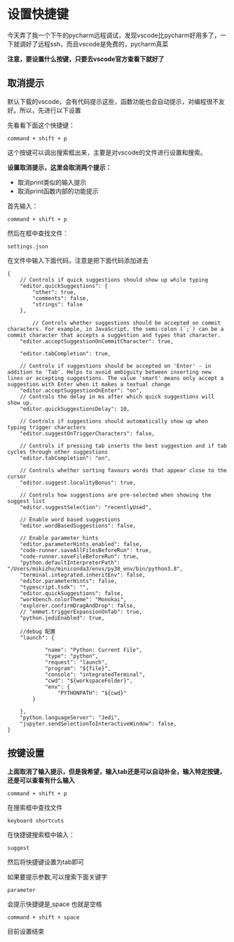 # 设置快捷键

今天弄了我一个下午的pycharm远程调试，发现vscode比pycharm好用多了，一下就调好了远程ssh，而且vscode是免费的，pycharm真菜

**注意，要设置什么按键，只要去vscode官方查看下就好了**

## 取消提示

默认下载的vscode，会有代码提示这些，函数功能也会自动提示，对编程很不友好。所以，先进行以下设置

先看看下面这个快捷键：

```
command + shift + p
```

这个按键可以调出搜索框出来，主要是对vscode的文件进行设置和搜索。

**设置取消提示，这里会取消两个提示：**

- 取消print类似的输入提示
- 取消print函数内部的功能提示

首先输入：

```
command + shift + p
```

然后在框中查找文件：

```
settings.json
```

在文件中输入下面代码，注意是把下面代码添加进去

```
{   
    // Controls if quick suggestions should show up while typing
    "editor.quickSuggestions": {
        "other": true,
        "comments": false,
        "strings": false
    },

        // Controls whether suggestions should be accepted on commit characters. For example, in JavaScript, the semi-colon (`;`) can be a commit character that accepts a suggestion and types that character.
    "editor.acceptSuggestionOnCommitCharacter": true,

    "editor.tabCompletion": true,

    // Controls if suggestions should be accepted on 'Enter' - in addition to 'Tab'. Helps to avoid ambiguity between inserting new lines or accepting suggestions. The value 'smart' means only accept a suggestion with Enter when it makes a textual change
    "editor.acceptSuggestionOnEnter": "on",
    // Controls the delay in ms after which quick suggestions will show up.
    "editor.quickSuggestionsDelay": 10,

    // Controls if suggestions should automatically show up when typing trigger characters
    "editor.suggestOnTriggerCharacters": false,

    // Controls if pressing tab inserts the best suggestion and if tab cycles through other suggestions
    "editor.tabCompletion": "on",

    // Controls whether sorting favours words that appear close to the cursor
    "editor.suggest.localityBonus": true,

    // Controls how suggestions are pre-selected when showing the suggest list
    "editor.suggestSelection": "recentlyUsed",

    // Enable word based suggestions
    "editor.wordBasedSuggestions": false,

    // Enable parameter hints
    "editor.parameterHints.enabled": false,
    "code-runner.saveAllFilesBeforeRun": true,
    "code-runner.saveFileBeforeRun": true,
    "python.defaultInterpreterPath": "/Users/mikizhu/miniconda3/envs/py38_env/bin/python3.8",
    "terminal.integrated.inheritEnv": false,
    "editor.parameterHints": false,
    "typescript.tsdk": "",
    "editor.quickSuggestions": false,
    "workbench.colorTheme": "Monokai",
    "explorer.confirmDragAndDrop": false,
    // "emmet.triggerExpansionOnTab": true,
    "python.jediEnabled": true,

    //debug 配置
    "launch": {
    
            "name": "Python: Current File",
            "type": "python",
            "request": "launch",
            "program": "${file}",
            "console": "integratedTerminal",
            "cwd": "${workspaceFolder}",
            "env": {
                "PYTHONPATH": "${cwd}"
        }
        
    },
    "python.languageServer": "Jedi",
    "jupyter.sendSelectionToInteractiveWindow": false,
}
```

## 按键设置

**上面取消了输入提示，但是我希望，输入tab还是可以自动补全，输入特定按键，还是可以查看有什么输入**

```
command + shift + p
```

在搜索框中查找文件

```
keyboard shortcuts
```

在快捷键搜索框中输入：

```
suggest
```

然后将快捷键设置为tab即可

如果要提示参数,可以搜索下面关键字

```
parameter
```

会提示快捷键是,space 也就是空格

```
command + shift + space
```

目前设置结束

